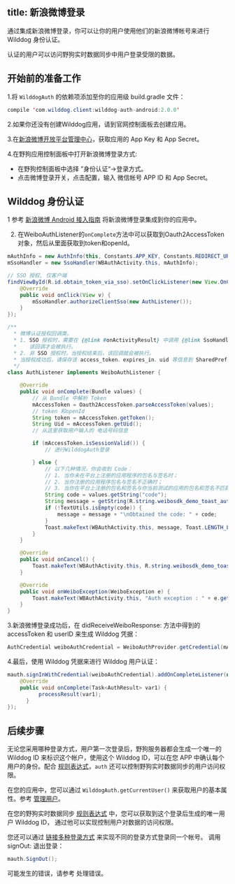 title: 新浪微博登录
---

通过集成新浪微博登录，你可以让你的用户使用他们的新浪微博帐号来进行 Wilddog 身份认证。

认证的用户可以访问野狗实时数据同步中用户登录受限的数据。

## 开始前的准备工作

1.将 `WilddogAuth` 的依赖项添加至你的应用级 build.gradle 文件：
```java 
compile 'com.wilddog.client:wilddog-auth-android:2.0.0'
```
2.如果你还没有创建Wilddog应用，请到官网控制面板去创建应用。

3.在[新浪微博开放平台管理中心](http://open.weibo.com/apps)，获取应用的 App Key 和 App Secret。

4.在野狗应用控制面板中打开新浪微博登录方式:

  *  在野狗控制面板中选择 ”身份认证“->登录方式。
  *  点击微博登录开关，点击配置，输入 微信帐号 APP ID 和 App Secret。


## Wilddog 身份认证

1 参考 [新浪微博 Android 接入指南](https://github.com/sinaweibosdk/weibo_android_sdk) 将新浪微博登录集成到你的应用中。

2. 在WeiboAuthListener的`onComplete`方法中可以获取到Oauth2AccessToken对象，然后从里面获取到token和openId。
    
```java
mAuthInfo = new AuthInfo(this, Constants.APP_KEY, Constants.REDIRECT_URL, Constants.SCOPE);
mSsoHandler = new SsoHandler(WBAuthActivity.this, mAuthInfo);

// SSO 授权, 仅客户端
findViewById(R.id.obtain_token_via_sso).setOnClickListener(new View.OnClickListener() {
    @Override
    public void onClick(View v) {
        mSsoHandler.authorizeClientSso(new AuthListener());
    }
});
```
```java
/**
  * 微博认证授权回调类。
  * 1. SSO 授权时，需要在 {@link #onActivityResult} 中调用 {@link SsoHandler#authorizeCallBack} 后，
  *    该回调才会被执行。
  * 2. 非 SSO 授权时，当授权结束后，该回调就会被执行。
  * 当授权成功后，请保存该 access_token、expires_in、uid 等信息到 SharedPreferences 中。
  */
class AuthListener implements WeiboAuthListener {

    @Override
    public void onComplete(Bundle values) {
        // 从 Bundle 中解析 Token
        mAccessToken = Oauth2AccessToken.parseAccessToken(values);
        // token 和openId
        String token = mAccessToken.getToken();
        String Uid = mAccessToken.getUid();
        // 从这里获取用户输入的 电话号码信息

        if (mAccessToken.isSessionValid()) {
            // 进行WilddogAuth登录

        } else {
            // 以下几种情况，你会收到 Code：
            // 1. 当你未在平台上注册的应用程序的包名与签名时；
            // 2. 当你注册的应用程序包名与签名不正确时；
            // 3. 当你在平台上注册的包名和签名与你当前测试的应用的包名和签名不匹配时。
            String code = values.getString("code");
            String message = getString(R.string.weibosdk_demo_toast_auth_failed);
            if (!TextUtils.isEmpty(code)) {
                message = message + "\nObtained the code: " + code;
            }
            Toast.makeText(WBAuthActivity.this, message, Toast.LENGTH_LONG).show();
        }
    }

    @Override
    public void onCancel() {
        Toast.makeText(WBAuthActivity.this, R.string.weibosdk_demo_toast_auth_canceled, Toast.LENGTH_LONG).show();
    }

    @Override
    public void onWeiboException(WeiboException e) {
        Toast.makeText(WBAuthActivity.this, "Auth exception : " + e.getMessage(), Toast.LENGTH_LONG).show();
    }
}
```

3.新浪微博登录成功后，在 didReceiveWeiboResponse: 方法中得到的 accessToken 和 userID 来生成 Wilddog 凭据：

```java
AuthCredential weiboAuthCredential = WeiboAuthProvider.getCredential(mAccessToken.getToken(), mAccessToken.getUid());
```
4.最后，使用 Wilddog 凭据来进行 Wilddog 用户认证：

```java
mauth.signInWithCredential(weiboAuthCredential).addOnCompleteListener(new OnCompleteListener<AuthResult>() {
    @Override
    public void onComplete(Task<AuthResult> var1) {
          processResult(var1);
      }
});
```

## 后续步骤

无论您采用哪种登录方式，用户第一次登录后，野狗服务器都会生成一个唯一的 Wilddog ID 来标识这个帐户，使用这个 Wilddog ID，可以在您 APP 中确认每个用户的身份。配合 [规则表达式](/guide/sync/rules/introduce.html)，`auth` 还可以控制野狗实时数据同步的用户访问权限。

在您的应用中，您可以通过 `WilddogAuth.getCurrentUser()` 来获取用户的基本属性。参考 [管理用户](/guide/auth/android/manageuser.html)。

在您的野狗实时数据同步 [规则表达式](/guide/sync/rules/introduce.html) 中，您可以获取到这个登录后生成的唯一用户 Wilddog ID， 通过他可以实现控制用户对数据的访问权限。

您还可以通过 [链接多种登录方式](/guide/auth/android/link.html) 来实现不同的登录方式登录同一个帐号。
调用 signOut: 退出登录：

```java
mauth.SignOut();
```

可能发生的错误，请参考 处理错误。